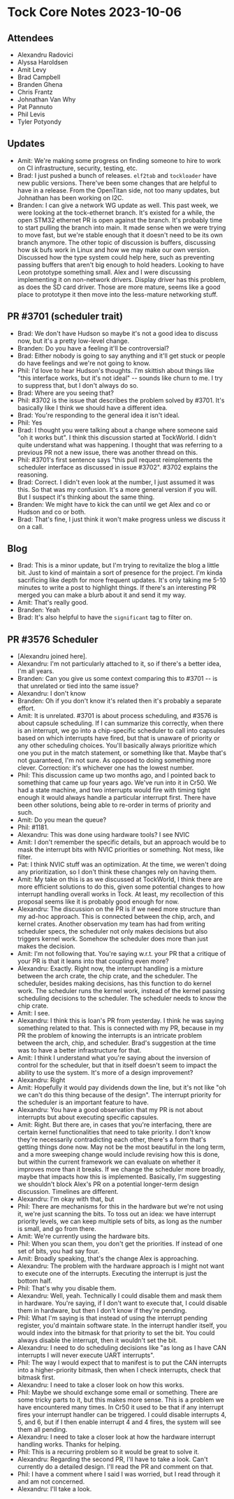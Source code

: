Tock Core Notes 2023-10-06
==========================

## Attendees
 - Alexandru Radovici
 - Alyssa Haroldsen
 - Amit Levy
 - Brad Campbell
 - Branden Ghena
 - Chris Frantz
 - Johnathan Van Why
 - Pat Pannuto
 - Phil Levis
 - Tyler Potyondy

## Updates
 - Amit: We're making some progress on finding someone to hire to work on CI
   infrastructure, security, testing, etc.
 - Brad: I just pushed a bunch of releases. `elf2tab` and `tockloader` have new
   public versions. There've been some changes that are helpful to have in a
   release. From the OpenTitan side, not too many updates, but Johnathan has
   been working on I2C.
 - Branden: I can give a network WG update as well. This past week, we were
   looking at the tock-ethernet branch. It's existed for a while, the open STM32
   ethernet PR is open against the branch. It's probably time to start pulling
   the branch into main. It made sense when we were trying to move fast, but
   we're stable enough that it doesn't need to be its own branch anymore. The
   other topic of discussion is buffers, discussing how sk bufs work in Linux
   and how we may make our own version. Discussed how the type system could help
   here, such as preventing passing buffers that aren't big enough to hold
   headers. Looking to have Leon prototype something small. Alex and I were
   discussing implementing it on non-network drivers. Display driver has this
   problem, as does the SD card driver. Those are more mature, seems like a good
   place to prototype it then move into the less-mature networking stuff.

## PR #3701 (scheduler trait)
 - Brad: We don't have Hudson so maybe it's not a good idea to discuss now, but
   it's a pretty low-level change.
 - Branden: Do you have a feeling it'll be controversial?
 - Brad: Either nobody is going to say anything and it'll get stuck or people do
   have feelings and we're not going to know.
 - Phil: I'd love to hear Hudson's thoughts. I'm skittish about things like
   "this interface works, but it's not ideal" -- sounds like churn to me. I try
   to suppress that, but I don't always do so.
 - Brad: Where are you seeing that?
 - Phil: #3702 is the issue that describes the problem solved by #3701. It's
   basically like I think we should have a different idea.
 - Brad: You're responding to the general idea it isn't ideal.
 - Phil: Yes
 - Brad: I thought you were talking about a change where someone said "oh it
   works but". I think this discussion started at TockWorld. I didn't quite
   understand what was happening. I thought that was referring to a previous PR
   not a new issue, there was another thread on this.
 - Phil: #3701's first sentence says "this pull request reimplements the
   scheduler interface as discussed in issue #3702". #3702 explains the
   reasoning.
 - Brad: Correct. I didn't even look at the number, I just assumed it was this.
   So that was my confusion. It's a more general version if you will. But I
   suspect it's thinking about the same thing.
 - Branden: We might have to kick the can until we get Alex and co or Hudson and
   co or both.
 - Brad: That's fine, I just think it won't make progress unless we discuss it
   on a call.

## Blog
 - Brad: This is a minor update, but I'm trying to revitalize the blog a little
   bit. Just to kind of maintain a sort of presence for the project. I'm kinda
   sacrificing like depth for more frequent updates. It's only taking me 5-10
   minutes to write a post to highlight things. If there's an interesting PR
   merged you can make a blurb about it and send it my way.
 - Amit: That's really good.
 - Branden: Yeah
 - Brad: It's also helpful to have the `significant` tag to filter on.

## PR #3576 Scheduler
 - [Alexandru joined here].
 - Alexandru: I'm not particularly attached to it, so if there's a better idea,
   I'm all years.
 - Branden: Can you give us some context comparing this to #3701 -- is that
   unrelated or tied into the same issue?
 - Alexandru: I don't know
 - Branden: Oh if you don't know it's related then it's probably a separate
   effort.
 - Amit: It is unrelated. #3701 is about process scheduling, and #3576 is about
   capsule scheduling. If I can summarize this correctly, when there is an
   interrupt, we go into a chip-specific scheduler to call into capsules based
   on which interrupts have fired, but that is unaware of priority or any other
   scheduling choices. You'll basically always prioritize which one you put in
   the match statement, or something like that. Maybe that's not guaranteed, I'm
   not sure. As opposed to doing something more clever. Correction: it's
   whichever one has the lowest number.
 - Phil: This discussion came up two months ago, and I pointed back to something
   that came up four years ago. We've run into it in Cr50. We had a state
   machine, and two interrupts would fire with timing tight enough it would
   always handle a particular interrupt first. There have been other solutions,
   being able to re-order in terms of priority and such.
 - Amit: Do you mean the queue?
 - Phil: #1181.
 - Alexandru: This was done using hardware tools? I see NVIC
 - Amit: I don't remember the specific details, but an approach would be to mask
   the interrupt bits with NVIC priorities or something. Not mess, like filter.
 - Pat: I think NVIC stuff was an optimization. At the time, we weren't doing
   any prioritization, so I don't think these changes rely on having them.
 - Amit: My take on this is as we discussed at TockWorld, I think there are more
   efficient solutions to do this, given some potential changes to how interrupt
   handling overall works in Tock. At least, my recollection of this proposal
   seems like it is probably good enough for now.
 - Alexandru: The discussion on the PR is if we need more structure than my
   ad-hoc approach. This is connected between the chip, arch, and kernel crates.
   Another observation my team has had from writing scheduler specs, the
   scheduler not only makes decisions but also triggers kernel work. Somehow the
   scheduler does more than just makes the decision.
 - Amit: I'm not following that. You're saying w.r.t. your PR that a critique of
   your PR is that it leans into that coupling even more?
 - Alexandru: Exactly. Right now, the interrupt handling is a mixture between
   the arch crate, the chip crate, and the scheduler. The scheduler, besides
   making decisions, has this function to do kernel work. The scheduler runs the
   kernel work, instead of the kernel passing scheduling decisions to the
   scheduler. The scheduler needs to know the chip crate.
 - Amit: I see.
 - Alexandru: I think this is Ioan's PR from yesterday. I think he was saying
   something related to that. This is connected with my PR, because in my PR the
   problem of knowing the interrupts is an intricate problem between the arch,
   chip, and scheduler. Brad's suggestion at the time was to have a better
   infrastructure for that.
 - Amit: I think I understand what you're saying about the inversion of control
   for the scheduler, but that in itself doesn't seem to impact the ability to
   use the system. It's more of a design improvement?
 - Alexandru: Right
 - Amit: Hopefully it would pay dividends down the line, but it's not like "oh
   we can't do this thing because of the design". The interrupt priority for the
   scheduler is an important feature to have.
 - Alexandru: You have a good observation that my PR is not about interrupts but
   about executing specific capsules.
 - Amit: Right. But there are, in cases that you're interfacing, there are
   certain kernel functionalities that need to take priority. I don't know
   they're necessarily contradicting each other, there's a form that's getting
   things done now. May not be the most beautiful in the long term, and a more
   sweeping change would include revising how this is done, but within the
   current framework we can evaluate on whether it improves more than it breaks.
   If we change the scheduler more broadly, maybe that impacts how this is
   implemented. Basically, I'm suggesting we shouldn't block Alex's PR on a
   potential longer-term design discussion. Timelines are different.
 - Alexandru: I'm okay with that, but
 - Phil: There are mechanisms for this in the hardware but we're not using it,
   we're just scanning the bits. To toss out an idea: we have interrupt priority
   levels, we can keep multiple sets of bits, as long as the number is small,
   and go from there.
 - Amit: We're currently using the hardware bits.
 - Phil: When you scan them, you don't get the priorities. If instead of one set
   of bits, you had say four.
 - Amit: Broadly speaking, that's the change Alex is approaching.
 - Alexandru: The problem with the hardware approach is I might not want to
   execute one of the interrupts. Executing the interrupt is just the bottom
   half.
 - Phil: That's why you disable them.
 - Alexandru: Well, yeah. Technically I could disable them and mask them in
   hardware. You're saying, if I don't want to execute that, I could disable
   them in hardware, but then I don't know if they're pending.
 - Phil: What I'm saying is that instead of using the interrupt pending
   register, you'd maintain software state. In the interrupt handler itself, you
   would index into the bitmask for that priority to set the bit. You could
   always disable the interrupt, then it wouldn't set the bit.
 - Alexandru: I need to do scheduling decisions like "as long as I have CAN
   interrupts I will never execute UART interrupts".
 - Phil: The way I would expect that to manifest is to put the CAN interrupts
   into a higher-priority bitmask, then when I check interrupts, check that
   bitmask first.
 - Alexandru: I need to take a closer look on how this works.
 - Phil: Maybe we should exchange some email or something. There are some tricky
   parts to it, but this makes more sense. This is a problem we have encountered
   many times. In Cr50 it used to be that if any interrupt fires your interrupt
   handler can be triggered. I could disable interrupts 4, 5, and 6, but if I
   then enable interrupt 4 and 4 fires, the system will see them all pending.
 - Alexandru: I need to take a closer look at how the hardware interrupt
   handling works. Thanks for helping.
 - Phil: This is a recurring problem so it would be great to solve it.
 - Alexandru: Regarding the second PR, I'll have to take a look. Can't currently
   do a detailed design. I'll read the PR and comment on that.
 - Phil: I have a comment where I said I was worried, but I read through it and
   am not concerned.
 - Alexandru: I'll take a look.

